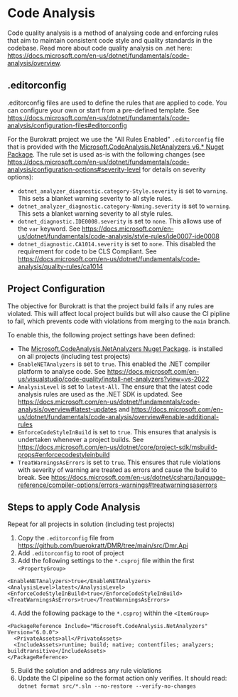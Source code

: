 # Code Analysis

Code quality analysis is a method of analysing code and enforcing rules that aim to maintain consistent code style and quality standards in the codebase. Read more about code quality analysis on .net here: https://docs.microsoft.com/en-us/dotnet/fundamentals/code-analysis/overview.

## .editorconfig

.editorconfig files are used to define the rules that are applied to code. You can configure your own or start from a pre-defined template. See https://docs.microsoft.com/en-us/dotnet/fundamentals/code-analysis/configuration-files#editorconfig

For the Burokratt project we use the "All Rules Enabled" `.editorconfig` file that is provided with the [Microsoft.CodeAnalysis.NetAnalyzers v6.* Nuget Package](https://www.nuget.org/packages/Microsoft.CodeAnalysis.NetAnalyzers). The rule set is used as-is with the following changes (see https://docs.microsoft.com/en-us/dotnet/fundamentals/code-analysis/configuration-options#severity-level for details on severity options):

- `dotnet_analyzer_diagnostic.category-Style.severity` is set to  `warning`. This sets a blanket warning severity to all style rules.
- `dotnet_analyzer_diagnostic.category-Naming.severity` is set to `warning`. This sets a blanket warning severity to all style rules.
- `dotnet_diagnostic.IDE0008.severity` is set to `none`. This allows use of the `var` keyword. See https://docs.microsoft.com/en-us/dotnet/fundamentals/code-analysis/style-rules/ide0007-ide0008
- `dotnet_diagnostic.CA1014.severity` is set to `none`. This disabled the requirement for code to be CLS Compliant. See https://docs.microsoft.com/en-us/dotnet/fundamentals/code-analysis/quality-rules/ca1014

## Project Configuration

The objective for Burokratt is that the project build fails if any rules are violated. This will affect local project builds but will also cause the CI pipline to fail, which prevents code with violations from merging to the `main` branch.

To enable this, the following project settings have been defined:

- The [Microsoft.CodeAnalysis.NetAnalyzers Nuget Package](https://www.nuget.org/packages/Microsoft.CodeAnalysis.NetAnalyzers). is installed on all projects (including test projects)
- `EnableNETAnalyzers` is set to `true`. This enabled the .NET compiler platform to analyse code. See https://docs.microsoft.com/en-us/visualstudio/code-quality/install-net-analyzers?view=vs-2022
- `AnalysisLevel` is set to `latest-All`. The ensure that the latest code analysis rules are used as the .NET SDK is updated. See https://docs.microsoft.com/en-us/dotnet/fundamentals/code-analysis/overview#latest-updates and https://docs.microsoft.com/en-us/dotnet/fundamentals/code-analysis/overview#enable-additional-rules
- `EnforceCodeStyleInBuild` is set to `true`. This ensures that analysis is undertaken whenever a project builds. See https://docs.microsoft.com/en-us/dotnet/core/project-sdk/msbuild-props#enforcecodestyleinbuild
- `TreatWarningsAsErrors` is set to `true`. This ensures that rule violations with severity of warning are treated as errors and cause the build to break. See https://docs.microsoft.com/en-us/dotnet/csharp/language-reference/compiler-options/errors-warnings#treatwarningsaserrors

## Steps to apply Code Analysis

Repeat for all projects in solution (including test projects)
1. Copy the `.editorconfig` file from https://github.com/buerokratt/DMR/tree/main/src/Dmr.Api
2. Add `.editorconfig` to root of project 
3. Add the following settings to the `*.csproj` file within the first `<PropertyGroup>`
```
<EnableNETAnalyzers>true</EnableNETAnalyzers>
<AnalysisLevel>latest</AnalysisLevel>
<EnforceCodeStyleInBuild>true</EnforceCodeStyleInBuild>
<TreatWarningsAsErrors>true</TreatWarningsAsErrors>
```
4. Add the following package to the `*.csproj` within the `<ItemGroup>`
```
<PackageReference Include="Microsoft.CodeAnalysis.NetAnalyzers" Version="6.0.0">
  <PrivateAssets>all</PrivateAssets>
  <IncludeAssets>runtime; build; native; contentfiles; analyzers; buildtransitive</IncludeAssets>
</PackageReference> 
```
5. Build the solution and address any rule violations
6. Update the CI pipeline so the format action only verifies. It should read: `dotnet format src/*.sln --no-restore --verify-no-changes`
